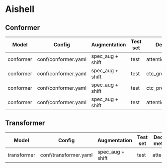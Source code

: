 # Aishell

## Conformer
| Model | Config | Augmentation| Test set | Decode method | Loss | WER |  
| --- | --- | --- | --- | --- | --- | --- |  
| conformer | conf/conformer.yaml | spec_aug + shift | test | attention | - | 0.059858 |  
| conformer | conf/conformer.yaml | spec_aug + shift | test | ctc_greedy_search | - | 0.062311 |  
| conformer | conf/conformer.yaml | spec_aug + shift | test | ctc_prefix_beam_search | - | 0.062196 |  
| conformer | conf/conformer.yaml | spec_aug + shift | test | attention_rescoring | - | 0.054694 |  

## Transformer

| Model | Config | Augmentation| Test set | Decode method | Loss | WER |  
| --- | --- | --- | --- | --- | --- | ---|  
| transformer | conf/transformer.yaml | spec_aug + shift | test | attention | - | - |  
